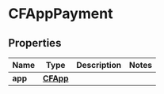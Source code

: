 

# CFAppPayment


## Properties

| Name | Type | Description | Notes |
|------------ | ------------- | ------------- | -------------|
|**app** | [**CFApp**](CFApp.md) |  |  |



